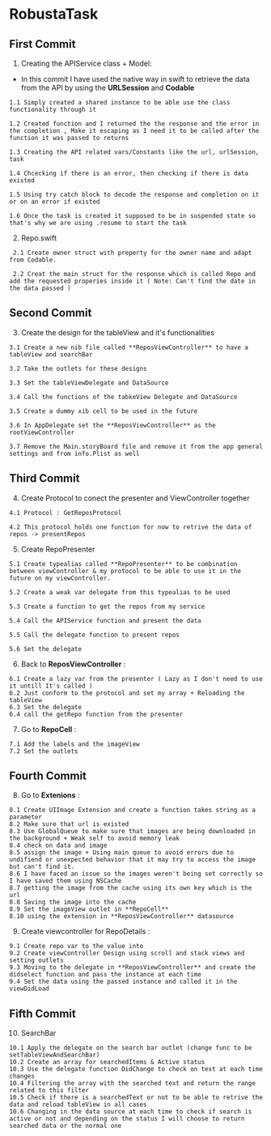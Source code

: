 # RobustaTask

 ## First Commit 
 1. Creating the APIService class + Model:
 
   - In this commit I have used the native way in swift to retrieve the data from the API by using the **URLSession** and **Codable** 
   
    1.1 Simply created a shared instance to be able use the class functionality through it
   
    1.2 Created function and I returned the the response and the error in the completion , Make it escaping as I need it to be called after the function it was passed to returns
   
    1.3 Creating the API related vars/Constants like the url, urlSession, task
   
    1.4 Chcecking if there is an error, then checking if there is data existed
   
    1.5 Using try catch block to decode the response and completion on it or on an error if existed
   
    1.6 Once the task is created it supposed to be in suspended state so that's why we are using .resume to start the task
    
   2. Repo.swift

     2.1 Create owner struct with preperty for the owner name and adapt from Codable.
     
     2.2 Creat the main struct for the response which is called Repo and add the requested properies inside it ( Note: Can't find the date in the data passed )
  
  ## Second Commit
  3. Create the design for the tableView and it's functionalities
    
    3.1 Create a new nib file called **ReposViewController** to have a tableView and searchBar
    
    3.2 Take the outlets for these designs
    
    3.3 Set the tableViewDelegate and DataSource

    3.4 Call the functions of the tabkeView Delegate and DataSource

    3.5 Create a dummy xib cell to be used in the future

    3.6 In AppDelegate set the **ReposViewController** as the rootViewController
    
    3.7 Remove the Main.storyBoard file and remove it from the app general settings and from info.Plist as well

 ## Third Commit
  4. Create Protocol to conect the presenter and ViewController together
    
    4.1 Protocol : GetReposProtocol
    
    4.2 This protocol holds one function for now to retrive the data of repos -> presentRepos
    
   5. Create RepoPresenter
   
    5.1 Create typealias called **RepoPresenter** to be combination between viewController & my protocol to be able to use it in the future on my viewController.

    5.2 Create a weak var delegate from this typealias to be used
    
    5.3 Create a function to get the repos from my service
    
    5.4 Call the APIService function and present the data
    
    5.5 Call the delegate function to present repos
    
    5.6 Set the delegate 
    
   6. Back to **ReposViewController** :
  
    6.1 Create a lazy var from the presenter ( Lazy as I don't need to use it untill It's called )
    6.2 Just conform to the protocol and set my array + Reloading the tableView
    6.3 Set the delegate
    6.4 call the getRepo function from the presenter
    
   7. Go to **RepoCell** :
  
    7.1 Add the labels and the imageView
    7.2 Set the outlets
    
  ## Fourth Commit  
  
   8. Go to **Extenions** :
  
    8.1 Create UIImage Extension and create a function takes string as a parameter
    8.2 Make sure that url is existed
    8.3 Use GlobalQueue to make sure that images are being downloaded in the background + Weak self to avoid memory leak
    8.4 check on data and image
    8.5 assign the image + Using main queue to avoid errors due to undifiend or unexpected behavior that it may try to access the image but can't find it.
    8.6 I have faced an issue so the images weren't being set correctly so I have saved them using NSCache
    8.7 getting the image from the cache using its own key which is the url
    8.8 Saving the image into the cache
    8.9 Set the imageView outlet in **RepoCell**
    8.10 using the extension in **ReposViewController** datasource
    
   9. Create viewcontroller for RepoDetails :
  
    9.1 Create repo var to the value into
    9.2 Create viewController Design using scroll and stack views and setting outlets
    9.3 Moving to the delegate in **ReposViewController** and create the didselect function and pass the instance at each time
    9.4 Set the data using the passed instance and called it in the viewDidLoad
  
  ## Fifth Commit  
  
   10. SearchBar 
   
    10.1 Apply the delegate on the search bar outlet (change func to be setTableViewAndSearchBar)
    10.2 Create an array for searchedItems & Active status 
    10.3 Use the delegate function DidChange to check on text at each time changes
    10.4 Filtering the array with the searched text and return the range related to this filter
    10.5 Check if there is a searchedText or not to be able to retrive the data and reload tableView in all cases
    10.6 Changing in the data source at each time to check if search is active or not and depending on the status I will choose to return searched data or the normal one

